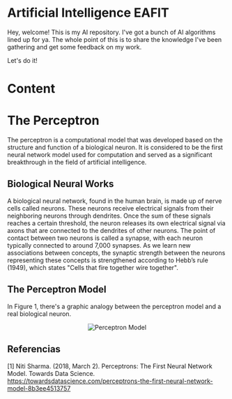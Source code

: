 # Artificial Intelligence EAFIT

Hey, welcome! This is my AI repository. I've got a bunch of AI algorithms lined up for ya. The whole point of this is to share the knowledge I've been gathering and get some feedback on my work.

Let's do it!

# Content

# The Perceptron

The perceptron is a computational model that was developed based on the structure and function of a biological neuron. It is considered to be the first neural network model used for computation and served as a significant breakthrough in the field of artificial intelligence.

## Biological Neural Works

A biological neural network, found in the human brain, is made up of nerve cells called neurons. These neurons receive electrical signals from their neighboring neurons through dendrites. Once the sum of these signals reaches a certain threshold, the neuron releases its own electrical signal via axons that are connected to the dendrites of other neurons. The point of contact between two neurons is called a synapse, with each neuron typically connected to around 7,000 synapses. As we learn new associations between concepts, the synaptic strength between the neurons representing these concepts is strengthened according to Hebb’s rule (1949), which states "Cells that fire together wire together".

## The Perceptron Model

In Figure 1, there's a graphic analogy between the perceptron model and a real biological neuron.

<p align="center">
  <img src="https://user-images.githubusercontent.com/50112524/235356003-f4bc2bc8-95d6-4ba4-8c66-2f012f175639.png" alt="Perceptron Model">
</p>









## Referencias

[1] Niti Sharma. (2018, March 2). Perceptrons: The First Neural Network Model. Towards Data Science. https://towardsdatascience.com/perceptrons-the-first-neural-network-model-8b3ee4513757




